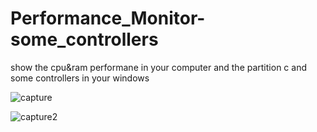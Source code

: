# Performance_Monitor-some_controllers
show the cpu&amp;ram performane in your computer and the partition c and some controllers in your windows



![capture](https://user-images.githubusercontent.com/37047996/49971675-ed0aeb00-ff37-11e8-8e18-8cc7335c7b04.PNG)



![capture2](https://user-images.githubusercontent.com/37047996/49971716-0ca21380-ff38-11e8-8851-655caa96f00d.PNG)

